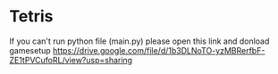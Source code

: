 # Tetris
If you can't run python file (main.py) please open this link and donload gamesetup
https://drive.google.com/file/d/1b3DLNoTO-yzMBRerfbF-ZE1tPVCufoRL/view?usp=sharing
